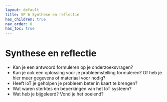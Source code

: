 ```yaml
---
layout: default
title: SP 6 Synthese en reflectie
has_children: true
nav_order: 8
has_toc: true
---
```


# Synthese en reflectie

* Kan je een antwoord formuleren op je onderzoeksvragen?
* Kan je ook een oplossing voor je probleemstelling formuleren? Of heb je hier meer gegevens of materiaal voor nodig?
* Heeft IoT je geholpen je probleem beter in kaart te brengen?
* Wat waren sterktes en beperkingen van het IoT systeem?
* Wat heb je bijgeleerd? Vond je het boeiend? 

